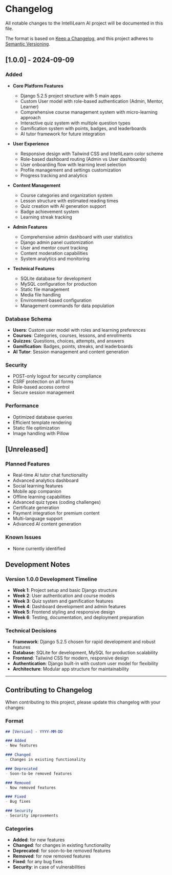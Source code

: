 # Changelog

All notable changes to the IntelliLearn AI project will be documented in this file.

The format is based on [Keep a Changelog](https://keepachangelog.com/en/1.0.0/),
and this project adheres to [Semantic Versioning](https://semver.org/spec/v2.0.0.html).

## [1.0.0] - 2024-09-09

### Added
- **Core Platform Features**
  - Django 5.2.5 project structure with 5 main apps
  - Custom User model with role-based authentication (Admin, Mentor, Learner)
  - Comprehensive course management system with micro-learning approach
  - Interactive quiz system with multiple question types
  - Gamification system with points, badges, and leaderboards
  - AI tutor framework for future integration

- **User Experience**
  - Responsive design with Tailwind CSS and IntelliLearn color scheme
  - Role-based dashboard routing (Admin vs User dashboards)
  - User onboarding flow with learning level selection
  - Profile management and settings customization
  - Progress tracking and analytics

- **Content Management**
  - Course categories and organization system
  - Lesson structure with estimated reading times
  - Quiz creation with AI generation support
  - Badge achievement system
  - Learning streak tracking

- **Admin Features**
  - Comprehensive admin dashboard with user statistics
  - Django admin panel customization
  - User and mentor count tracking
  - Content moderation capabilities
  - System analytics and monitoring

- **Technical Features**
  - SQLite database for development
  - MySQL configuration for production
  - Static file management
  - Media file handling
  - Environment-based configuration
  - Management commands for data population

### Database Schema
- **Users**: Custom user model with roles and learning preferences
- **Courses**: Categories, courses, lessons, and enrollments
- **Quizzes**: Questions, choices, attempts, and answers
- **Gamification**: Badges, points, streaks, and leaderboards
- **AI Tutor**: Session management and content generation

### Security
- POST-only logout for security compliance
- CSRF protection on all forms
- Role-based access control
- Secure session management

### Performance
- Optimized database queries
- Efficient template rendering
- Static file optimization
- Image handling with Pillow

## [Unreleased]

### Planned Features
- Real-time AI tutor chat functionality
- Advanced analytics dashboard
- Social learning features
- Mobile app companion
- Offline learning capabilities
- Advanced quiz types (coding challenges)
- Certificate generation
- Payment integration for premium content
- Multi-language support
- Advanced AI content generation

### Known Issues
- None currently identified

## Development Notes

### Version 1.0.0 Development Timeline
- **Week 1**: Project setup and basic Django structure
- **Week 2**: User authentication and course models
- **Week 3**: Quiz system and gamification features
- **Week 4**: Dashboard development and admin features
- **Week 5**: Frontend styling and responsive design
- **Week 6**: Testing, documentation, and deployment preparation

### Technical Decisions
- **Framework**: Django 5.2.5 chosen for rapid development and robust features
- **Database**: SQLite for development, MySQL for production scalability
- **Frontend**: Tailwind CSS for modern, responsive design
- **Authentication**: Django built-in with custom user model for flexibility
- **Architecture**: Modular app structure for maintainability

---

## Contributing to Changelog

When contributing to this project, please update this changelog with your changes:

### Format
```markdown
## [Version] - YYYY-MM-DD

### Added
- New features

### Changed
- Changes in existing functionality

### Deprecated
- Soon-to-be removed features

### Removed
- Now removed features

### Fixed
- Bug fixes

### Security
- Security improvements
```

### Categories
- **Added**: for new features
- **Changed**: for changes in existing functionality
- **Deprecated**: for soon-to-be removed features
- **Removed**: for now removed features
- **Fixed**: for any bug fixes
- **Security**: in case of vulnerabilities